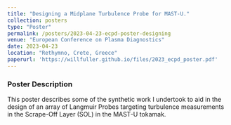 ```yaml
---
title: "Designing a Midplane Turbulence Probe for MAST-U."
collection: posters
type: "Poster"
permalink: /posters/2023-04-23-ecpd-poster-designing
venue: "European Conference on Plasma Diagnostics"
date: 2023-04-23
location: "Rethymno, Crete, Greece"
paperurl: 'https://willfuller.github.io/files/2023_ecpd_poster.pdf'
---
```


### Poster Description

This poster describes some of the synthetic work I undertook to aid in the design of an array of Langmuir Probes targeting turbulence measurements in the Scrape-Off Layer (SOL) in the MAST-U tokamak.
